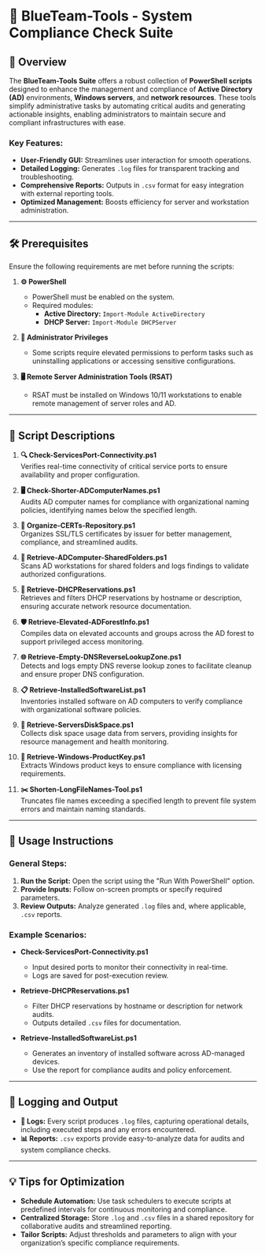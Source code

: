 # 🔵 BlueTeam-Tools - System Compliance Check Suite

## 📝 Overview

The **BlueTeam-Tools Suite** offers a robust collection of **PowerShell scripts** designed to enhance the management and compliance of **Active Directory (AD)** environments, **Windows servers**, and **network resources**. These tools simplify administrative tasks by automating critical audits and generating actionable insights, enabling administrators to maintain secure and compliant infrastructures with ease.

### Key Features:
- **User-Friendly GUI:** Streamlines user interaction for smooth operations.
- **Detailed Logging:** Generates `.log` files for transparent tracking and troubleshooting.
- **Comprehensive Reports:** Outputs in `.csv` format for easy integration with external reporting tools.
- **Optimized Management:** Boosts efficiency for server and workstation administration.

---

## 🛠️ Prerequisites

Ensure the following requirements are met before running the scripts:

1. **⚙️ PowerShell**
   - PowerShell must be enabled on the system.
   - Required modules:
     - **Active Directory:** `Import-Module ActiveDirectory`
     - **DHCP Server:** `Import-Module DHCPServer`

2. **🔑 Administrator Privileges**
   - Some scripts require elevated permissions to perform tasks such as uninstalling applications or accessing sensitive configurations.

3. **🖥️ Remote Server Administration Tools (RSAT)**
   - RSAT must be installed on Windows 10/11 workstations to enable remote management of server roles and AD.

---

## 📄 Script Descriptions

1. **🔍 Check-ServicesPort-Connectivity.ps1**  
   Verifies real-time connectivity of critical service ports to ensure availability and proper configuration.

2. **🖥️ Check-Shorter-ADComputerNames.ps1**  
   Audits AD computer names for compliance with organizational naming policies, identifying names below the specified length.

3. **🔐 Organize-CERTs-Repository.ps1**  
   Organizes SSL/TLS certificates by issuer for better management, compliance, and streamlined audits.

4. **📂 Retrieve-ADComputer-SharedFolders.ps1**  
   Scans AD workstations for shared folders and logs findings to validate authorized configurations.

5. **📡 Retrieve-DHCPReservations.ps1**  
   Retrieves and filters DHCP reservations by hostname or description, ensuring accurate network resource documentation.

6. **🛡️ Retrieve-Elevated-ADForestInfo.ps1**  
   Compiles data on elevated accounts and groups across the AD forest to support privileged access monitoring.

7. **🌐 Retrieve-Empty-DNSReverseLookupZone.ps1**  
   Detects and logs empty DNS reverse lookup zones to facilitate cleanup and ensure proper DNS configuration.

8. **📋 Retrieve-InstalledSoftwareList.ps1**  
   Inventories installed software on AD computers to verify compliance with organizational software policies.

9. **💽 Retrieve-ServersDiskSpace.ps1**  
   Collects disk space usage data from servers, providing insights for resource management and health monitoring.

10. **🔑 Retrieve-Windows-ProductKey.ps1**  
    Extracts Windows product keys to ensure compliance with licensing requirements.

11. **✂️ Shorten-LongFileNames-Tool.ps1**  
    Truncates file names exceeding a specified length to prevent file system errors and maintain naming standards.

---

## 🚀 Usage Instructions

### General Steps:
1. **Run the Script:** Open the script using the "Run With PowerShell" option.  
2. **Provide Inputs:** Follow on-screen prompts or specify required parameters.  
3. **Review Outputs:** Analyze generated `.log` files and, where applicable, `.csv` reports.

### Example Scenarios:

- **Check-ServicesPort-Connectivity.ps1**  
   - Input desired ports to monitor their connectivity in real-time.  
   - Logs are saved for post-execution review.

- **Retrieve-DHCPReservations.ps1**  
   - Filter DHCP reservations by hostname or description for network audits.  
   - Outputs detailed `.csv` files for documentation.

- **Retrieve-InstalledSoftwareList.ps1**  
   - Generates an inventory of installed software across AD-managed devices.  
   - Use the report for compliance audits and policy enforcement.

---

## 📝 Logging and Output

- **📄 Logs:** Every script produces `.log` files, capturing operational details, including executed steps and any errors encountered.  
- **📊 Reports:** `.csv` exports provide easy-to-analyze data for audits and system compliance checks.

---

## 💡 Tips for Optimization

- **Schedule Automation:** Use task schedulers to execute scripts at predefined intervals for continuous monitoring and compliance.  
- **Centralized Storage:** Store `.log` and `.csv` files in a shared repository for collaborative audits and streamlined reporting.  
- **Tailor Scripts:** Adjust thresholds and parameters to align with your organization’s specific compliance requirements.
